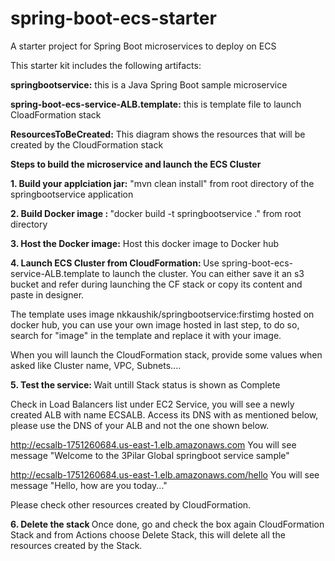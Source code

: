 # spring-boot-ecs-starter
A starter project for Spring Boot microservices to deploy on ECS

This starter kit includes the following artifacts:

<b>springbootservice:</b> this is a Java Spring Boot sample microservice

<b>spring-boot-ecs-service-ALB.template:</b> this is template file to launch CloadFormation stack

<b>ResourcesToBeCreated:</b> This diagram shows the resources that will be created by the CloudFormation stack


<b>Steps to build the microservice and launch the ECS Cluster</b>

<b>1. Build your applciation jar:</b> "mvn clean install" from root directory of the springbootservice application

<b>2. Build Docker image : </b> "docker build -t springbootservice ." from root directory

<b>3. Host the Docker image:</b> Host this docker image to Docker hub

<b>4. Launch ECS Cluster from CloudFormation: </b> Use spring-boot-ecs-service-ALB.template to launch the cluster.
You can either save it an s3 bucket and refer during launching the CF stack or copy its content and paste in designer.

The template uses image nkkaushik/springbootservice:firstimg hosted on docker hub,
you can use your own image hosted in last step, to do so, search for "image" in the template and replace it with your image.

When you will launch the CloudFormation stack, provide some values when asked like Cluster name, VPC, Subnets.... 

<b>5. Test the service: </b> Wait untill Stack status is shown as Complete

Check in Load Balancers list under EC2 Service, you will see a newly created ALB with name ECSALB.
Access its DNS with as mentioned below, please use the DNS of your ALB and not the one shown below.

http://ecsalb-1751260684.us-east-1.elb.amazonaws.com 
You will see message "Welcome to the 3Pilar Global springboot service sample"

http://ecsalb-1751260684.us-east-1.elb.amazonaws.com/hello
You will see message "Hello, how are you today..."

Please check other resources created by CloudFormation.

<b>6. Delete the stack </b> Once done, go and check the box again CloudFormation Stack and from Actions choose Delete Stack, this will delete all the resources created by the Stack.